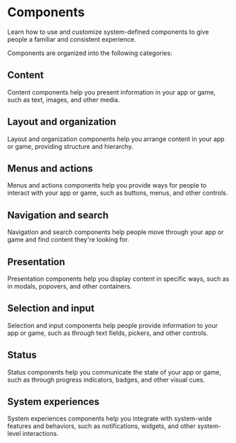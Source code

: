 # Components

Learn how to use and customize system-defined components to give people a familiar and consistent experience.

Components are organized into the following categories:

## Content

Content components help you present information in your app or game, such as text, images, and other media.

## Layout and organization

Layout and organization components help you arrange content in your app or game, providing structure and hierarchy.

## Menus and actions

Menus and actions components help you provide ways for people to interact with your app or game, such as buttons, menus, and other controls.

## Navigation and search

Navigation and search components help people move through your app or game and find content they're looking for.

## Presentation

Presentation components help you display content in specific ways, such as in modals, popovers, and other containers.

## Selection and input

Selection and input components help people provide information to your app or game, such as through text fields, pickers, and other controls.

## Status

Status components help you communicate the state of your app or game, such as through progress indicators, badges, and other visual cues.

## System experiences

System experiences components help you integrate with system-wide features and behaviors, such as notifications, widgets, and other system-level interactions.
